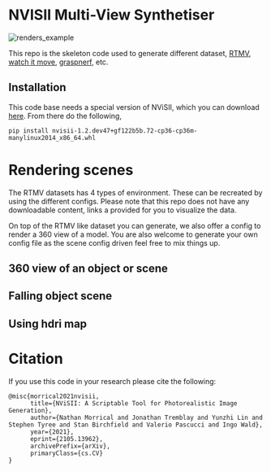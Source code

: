 # NVISII Multi-View Synthetiser 

![renders_example](https://i.imgur.com/O2BrQ2u.jpg)

This repo is the skeleton code used to generate different dataset, [RTMV](https://www.cs.umd.edu/~mmeshry/projects/rtmv/), [watch it move](https://nvlabs.github.io/watch-it-move/), [graspnerf](https://nerfgrasp.github.io/), etc.

## Installation 

This code base needs a special version of NViSII, which you can download [here](https://www.dropbox.com/s/m85v7ts981xs090/nvisii-1.2.dev47%2Bgf122b5b.72-cp36-cp36m-manylinux2014_x86_64.whl?dl=0). From there do the following, 
```
pip install nvisii-1.2.dev47+gf122b5b.72-cp36-cp36m-manylinux2014_x86_64.whl
``` 

# Rendering scenes

The RTMV datasets has 4 types of environment. These can be recreated by using the different configs. Please note that this repo does not have any downloadable content, links a provided for you to visualize the data. 

On top of the RTMV like dataset you can generate, we also offer a config to render a 360 view of a model. You are also welcome to generate your own config file as the scene config driven feel free to mix things up. 

## 360 view of an object or scene



## Falling object scene

## Using hdri map





# Citation
If you use this code in your research please cite the following: 
```
@misc{morrical2021nvisii,
      title={NViSII: A Scriptable Tool for Photorealistic Image Generation}, 
      author={Nathan Morrical and Jonathan Tremblay and Yunzhi Lin and Stephen Tyree and Stan Birchfield and Valerio Pascucci and Ingo Wald},
      year={2021},
      eprint={2105.13962},
      archivePrefix={arXiv},
      primaryClass={cs.CV}
}
```